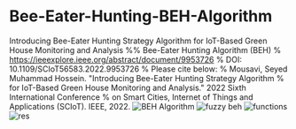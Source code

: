 # Bee-Eater-Hunting-BEH-Algorithm
Introducing Bee-Eater Hunting Strategy Algorithm for IoT-Based Green House Monitoring and Analysis
%% Bee-Eater Hunting Algorithm (BEH)
% https://ieeexplore.ieee.org/abstract/document/9953726
% DOI: 10.1109/SCIoT56583.2022.9953726
% Please cite below:
% Mousavi, Seyed Muhammad Hossein. "Introducing Bee-Eater Hunting Strategy Algorithm 
% for IoT-Based Green House Monitoring and Analysis." 2022 Sixth International Conference
% on Smart Cities, Internet of Things and Applications (SCIoT). IEEE, 2022.
![BEH Algorithm](https://user-images.githubusercontent.com/11339420/206549653-f72a869c-a906-4907-84c0-a6d76bbc40d2.jpg)
![fuzzy beh](https://github.com/user-attachments/assets/b739c29f-9f27-4e2c-a4e2-62a42cf35d6a)
![functions](https://github.com/user-attachments/assets/0250caa5-d800-446e-851e-55475cd7631c)
![res](https://github.com/user-attachments/assets/3c4c41fb-29f8-4363-b1c0-112d96864d9b)

